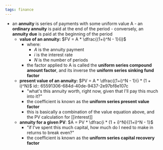```yaml
---
tags: finance
---
```


- an **annuity** is series of payments with some uniform value A
		- an **ordinary annuity** is paid at the end of the period
		- conversely, an **annuity due** is paid at the beginning of the period
	- **value of an annuity:** $FV = A * \dfrac{(1+i)^N - 1}{i}$
		- where:
			- $A$ is the annuity payment
			- $i$ is the interest rate
			- $N$ is the number of periods
		- the factor applied to A is called the **uniform series compound amount factor**, and its inverse the **uniform series sinking fund factor**
	- **present value of an annuity:** $PV = A * \dfrac{(1+i)^N - 1}{i * (1 + i)^N}$
	  id:: 65591306-684d-40de-9437-2e97bf8e107c
		- "what's this annuity worth, right now, given that I'll pay this much into it?"
		- the coefficient is known as the **uniform series present value factor**
		- this is basically a combination of the value equation above, and the PV calculation for [[interest]]
	- **annuity for a given PV**: $A = PV * \dfrac{i * (1 + i)^N}{(1+i)^N - 1}$
		- "if I've spent this much capital, how much do I need to make in returns to break even?"
		- the coefficient is known as the **uniform series capital recovery factor**